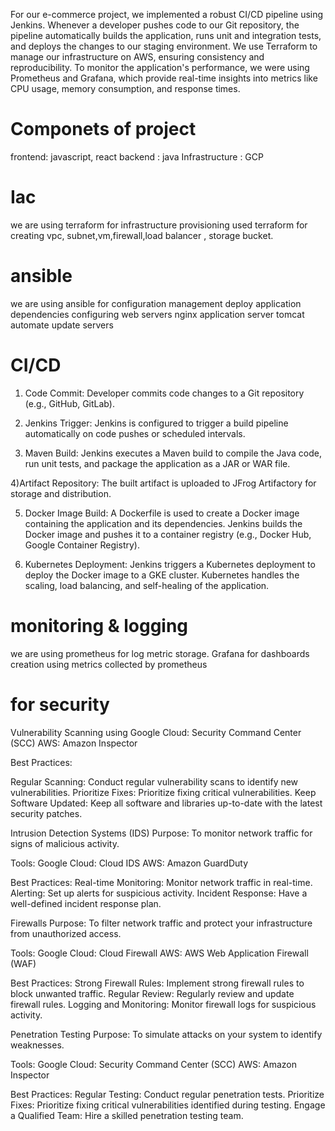 For our e-commerce project, we implemented a robust CI/CD pipeline using Jenkins. 
Whenever a developer pushes code to our Git repository, the pipeline automatically builds the application, 
runs unit and integration tests, and deploys the changes to our staging environment. 
We use Terraform to manage our infrastructure on AWS, ensuring consistency and reproducibility. 
To monitor the application's performance, we were using Prometheus and Grafana, 
which provide real-time insights into metrics like CPU usage, memory consumption, and response times.

# Componets of project
frontend: javascript, react
backend : java
Infrastructure : GCP

# Iac
we are using terraform for infrastructure provisioning
used terraform for creating vpc, subnet,vm,firewall,load balancer , storage bucket.

# ansible 
we are using ansible for configuration management
deploy application dependencies
configuring  web servers nginx
application server tomcat
automate update servers

# CI/CD
1) Code Commit:
Developer commits code changes to a Git repository (e.g., GitHub, GitLab).

2) Jenkins Trigger:
Jenkins is configured to trigger a build pipeline automatically on code pushes or scheduled intervals.

3) Maven Build:
Jenkins executes a Maven build to compile the Java code, run unit tests, and package the application as a JAR or WAR file.

4)Artifact Repository:
The built artifact is uploaded to JFrog Artifactory for storage and distribution.

5) Docker Image Build:
A Dockerfile is used to create a Docker image containing the application and its dependencies.
Jenkins builds the Docker image and pushes it to a container registry (e.g., Docker Hub, Google Container Registry).

6) Kubernetes Deployment:
Jenkins triggers a Kubernetes deployment to deploy the Docker image to a GKE cluster.
Kubernetes handles the scaling, load balancing, and self-healing of the application.

# monitoring & logging

we are using prometheus for log metric storage.
Grafana for dashboards creation using metrics collected by prometheus


# for security 
Vulnerability Scanning using 
Google Cloud: Security Command Center (SCC)
AWS: Amazon Inspector

Best Practices:

Regular Scanning: Conduct regular vulnerability scans to identify new vulnerabilities.
Prioritize Fixes: Prioritize fixing critical vulnerabilities.
Keep Software Updated: Keep all software and libraries up-to-date with the latest security patches.


Intrusion Detection Systems (IDS)
Purpose: To monitor network traffic for signs of malicious activity.

Tools:
Google Cloud: Cloud IDS
AWS: Amazon GuardDuty

Best Practices:
Real-time Monitoring: Monitor network traffic in real-time.
Alerting: Set up alerts for suspicious activity.
Incident Response: Have a well-defined incident response plan.

Firewalls
Purpose: To filter network traffic and protect your infrastructure from unauthorized access.

Tools:
Google Cloud: Cloud Firewall
AWS: AWS Web Application Firewall (WAF)

Best Practices:
Strong Firewall Rules: Implement strong firewall rules to block unwanted traffic.
Regular Review: Regularly review and update firewall rules.
Logging and Monitoring: Monitor firewall logs for suspicious activity.

Penetration Testing
Purpose: To simulate attacks on your system to identify weaknesses.

Tools:
Google Cloud: Security Command Center (SCC)
AWS: Amazon Inspector

Best Practices:
Regular Testing: Conduct regular penetration tests.
Prioritize Fixes: Prioritize fixing critical vulnerabilities identified during testing.
Engage a Qualified Team: Hire a skilled penetration testing team.
